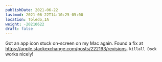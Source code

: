 ```yaml
---
publishDate: 2021-06-22
lastmod: 2021-06-22T14:10:25-05:00
location: Toledo,IA
weight: -20210622
draft: false
---
```


 Got an app icon stuck on-screen on my Mac again. Found a fix at https://apple.stackexchange.com/posts/222193/revisions.  `killall Dock` works nicely!
